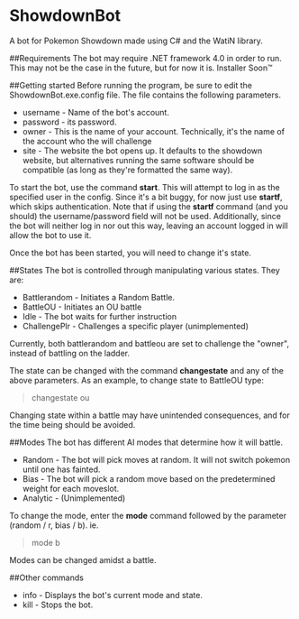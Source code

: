 # ShowdownBot
A bot for Pokemon Showdown made using C# and the WatiN library.

##Requirements
The bot may require .NET framework 4.0 in order to run. This may not be the case in the future, but for now it is. Installer Soon™

##Getting started
Before running the program, be sure to edit the ShowdownBot.exe.config file. The file contains the following parameters.
* username - Name of the bot's account.
* password - its password.
* owner - This is the name of your account. Technically, it's the name of the account who the will challenge
* site - The website the bot opens up. It defaults to the showdown website, but alternatives running the same software should be compatible (as long as they're formatted the same way).

To start the bot, use the command **start**. This will attempt to log in as the specified user in the config. Since it's a bit buggy, for now just use **startf**, which skips authentication.
Note that if using the **startf** command (and you should) the username/password field will not be used. Additionally, since the bot will neither log in nor out this way, leaving an account
logged in will allow the bot to use it.

Once the bot has been started, you will need to change it's state.

##States
The bot is controlled through manipulating various states. They are:
* Battlerandom - Initiates a Random Battle.
* BattleOU - Initiates an OU battle
* Idle - The bot waits for further instruction
* ChallengePlr - Challenges a specific player (unimplemented)

Currently, both battlerandom and battleou are set to challenge the "owner", instead of battling on the ladder.

The state can be changed with the command **changestate** and any of the above parameters. As an example, to change state to BattleOU type:
> changestate ou

Changing state within a battle may have unintended consequences, and for the time being should be avoided.

##Modes
The bot has different AI modes that determine how it will battle.
* Random - The bot will pick moves at random. It will not switch pokemon until one has fainted.
* Bias - The bot will pick a random move based on the predetermined weight for each moveslot.
* Analytic - (Unimplemented)

To change the mode, enter the **mode** command followed by the parameter (random / r, bias / b). ie.
> mode b

Modes can be changed amidst a battle.

##Other commands
* info - Displays the bot's current mode and state.
* kill - Stops the bot.